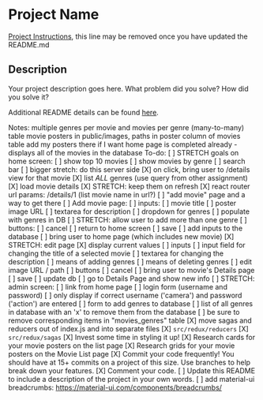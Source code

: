 # Project Name

[Project Instructions](./INSTRUCTIONS.md), this line may be removed once you have updated the README.md

## Description

Your project description goes here. What problem did you solve? How did you solve it?

Additional README details can be found [here](https://github.com/PrimeAcademy/readme-template/blob/master/README.md).

Notes:
    multiple genres per movie and movies per genre (many-to-many) table
    movie posters in public/images, paths in poster column of movies table
    add my posters there if I want
    home page is completed already - displays all of the movies in the database
To-do:
    [ ] STRETCH goals on home screen:
        [ ] show top 10 movies
        [ ] show movies by genre
        [ ] search bar
            [ ] bigger stretch: do this server side
    [X] on click, bring user to /details view for that movie
        [X] list *ALL* genres (use query from other assignment)
        [X] load movie details
            [X] STRETCH: keep them on refresh
            [X] react router url params: /details/1 (list movie name in url?)
    [ ] "add movie" page and a way to get there
    [ ] Add movie page:
        [ ] inputs:
            [ ] movie title
            [ ] poster image URL
            [ ] textarea for description
            [ ] dropdown for genres
                [ ] populate with genres in DB
            [ ] STRETCH: allow user to add more than one genre
        [ ] buttons:
            [ ] cancel
                [ ] return to home screen
            [ ] save
                [ ] add inputs to the database
                [ ] bring user to home page (which includes new movie)
    [X] STRETCH: edit page
        [X] display current values
        [ ] inputs
            [ ] input field for changing the title of a selected movie
            [ ] textarea for changing the description
            [ ] means of adding genres
            [ ] means of deleting genres
            [ ] edit image URL / path
        [ ] buttons
            [ ] cancel
                [ ] bring user to movie's Details page
            [ ] save
                [ ] update db
                [ ] go to Details Page and show new info
    [ ] STRETCH: admin screen:
        [ ] link from home page
        [ ] login form (username and password)
        [ ] only display if correct username ('camera') and password ('action') are entered
        [ ] form to add genres to database
        [ ] list of all genres in database with an 'x' to remove them from the database
            [ ] be sure to remove corresponding items in "movies_genres" table
    [X] move sagas and reducers out of index.js and into separate files
        [X] `src/redux/reducers`
        [X] `src/redux/sagas`
    [X] Invest some time in styling it up!
        [X] Research cards for your movie posters on the list page
        [X] Research grids for your movie posters on the Movie List page
    [X] Commit your code frequently! You should have at 15+ commits on a project of this size. Use branches to help break down your features.
    [X] Comment your code.
    [ ] Update this README to include a description of the project in your own words.
    [ ] add material-ui breadcrumbs: https://material-ui.com/components/breadcrumbs/